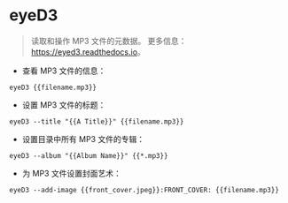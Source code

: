 # eyeD3

> 读取和操作 MP3 文件的元数据。
> 更多信息：<https://eyed3.readthedocs.io>。

- 查看 MP3 文件的信息：

`eyeD3 {{filename.mp3}}`

- 设置 MP3 文件的标题：

`eyeD3 --title "{{A Title}}" {{filename.mp3}}`

- 设置目录中所有 MP3 文件的专辑：

`eyeD3 --album "{{Album Name}}" {{*.mp3}}`

- 为 MP3 文件设置封面艺术：

`eyeD3 --add-image {{front_cover.jpeg}}:FRONT_COVER: {{filename.mp3}}`